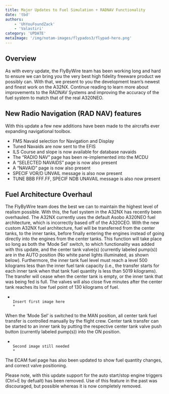 ```yaml
---
title: Major Updates to Fuel Simulation + RADNAV Functionality
date: 'tbd'
authors:
    - 'UhYouFoundZack'
    - 'Valastiri'
category: 'UPDATE'
metaImage: '/img/notam-images/flypados3/flypad-hero.png'
---
```


## Overview

As with every update, the FlyByWire team has been working long and hard to ensure we can bring you the very best high fidelity freeware product we possibly can. With that, we present to you the development team’s newest and finest work on the A32NX. Continue reading to learn more about improvements to the RADNAV Systems and improving the accuracy of the fuel system to match that of the real A320NEO. 

## New Radio Navigation (RAD NAV) features

With this update a few new additions have been made to the aircrafts ever expanding navigational toolbox. 

* FMS Navaid selection for Navigation and Display
* Tuned Navaids are now sent to the EFIS
* ILS Course and slope is now available for database navaids
* The “RADIO NAV” page has been re-implemented into the MCDU
* A “SELECTED NAVAIDS” page is now also present
* A “NAVAID” page is now also present
* SPECIF VOR/D UNVAIL message is also now present
* TUNE BBB FFF.FF, SPECIF NDB UNAVAIL message is also now present

## Fuel Architecture Overhaul

The FlyByWire team does the best we can to maintain the highest level of realism possible. With this, the fuel system in the A32NX has recently been overhauled. The A32NX currently uses the default Asobo A320NEO fuel architecture, which is incorrectly based off of the A320CEO. With the new custom A32NX fuel architecture, fuel will be transferred from the center tanks, to the inner tanks, before finally entering the engines instead of going directly into the engines from the center tanks. This function will take place so long as both the ‘Mode Sel’ switch, to which functionality was added with this update, and the center tank valve(s) (currently labeled pump(s)) are in the AUTO position (No white panel lights illuminated, as shown below). Furthermore, the inner tank fuel level must reach a level 500 kilograms less than the inner fuel tank capacity (i.e., the transfer starts for each inner tank when that tank fuel quantity is less than 5019 kilograms). The transfer will cease when the center tank is empty, or the inner tank that was being fed is full. The valves will also close five minutes after the center tank reaches its low fuel point of 130 kilograms of fuel.

*                                                                                                          Insert first image here                                                                                                                  *


When the ‘Mode Sel’ is switched to the MAN position, all center tank fuel transfer is controlled manually by the flight crew. Center tank transfer can be started to an inner tank by putting the respective center tank valve push button (currently labeled pump(s)) into the ON position.


*                                                                                                          Second image still needed                                                                                                                *

The ECAM fuel page has also been updated to show fuel quantity changes, and correct valve positioning. 

Please note, with this update support for the auto start/stop engine triggers (Ctrl+E by defualt) has been removed. Use of this feature in the past was discouraged, but possible whereas it is now completely removed.


